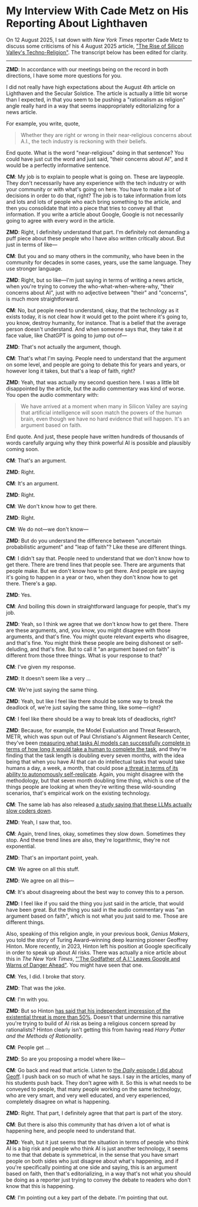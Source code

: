 # My Interview With Cade Metz on His Reporting About Lighthaven

On 12 August 2025, I sat down with _New York Times_ reporter Cade Metz to discuss some criticisms of his 4 August 2025 article, ["The Rise of Silicon Valley's Techno-Religion"](http://archive.today/2025.08.06-024919/https://www.nytimes.com/2025/08/04/technology/rationalists-ai-lighthaven.html). The transcript below has been edited for clarity.

-----

**ZMD**: In accordance with our meetings being on the record in both directions, I have some more questions for you.

I did not really have high expectations about the August 4th article on Lighthaven and the Secular Solstice. The article is actually a little bit worse than I expected, in that you seem to be pushing a "rationalism as religion" angle really hard in a way that seems inappropriately editorializing for a news article.

For example, you write, quote,

> Whether they are right or wrong in their near-religious concerns about A.I., the tech industry is reckoning with their beliefs.

End quote. What is the word "near-religious" doing in that sentence? You could have just cut the word and just said, "their concerns about AI", and it would be a perfectly informative sentence.

**CM**: My job is to explain to people what is going on. These are laypeople. They don't necessarily have any experience with the tech industry or with your community or with what's going on here. You have to make a lot of decisions in order to do that, right? The job is to take information from lots and lots and lots of people who each bring something to the article, and then you consolidate that into a piece that tries to convey all that information. If you write a article about Google, Google is not necessarily going to agree with every word in the article.

**ZMD**: Right, I definitely understand that part. I'm definitely not demanding a puff piece about these people who I have also written critically about. But just in terms of like—

**CM**: But you and so many others in the community, who have been in the community for decades in some cases, years, use the same language. They use stronger language.

**ZMD**: Right, but so like—I'm just saying in terms of writing a news article, when you're trying to convey the who-what-when-where-why, "their concerns about AI", just with no adjective between "their" and "concerns", is much more straightforward.

**CM**: No, but people need to understand, okay, that the technology as it exists today, it is not clear how it would get to the point where it's going to, you know, destroy humanity, for instance. That is a belief that the average person doesn't understand. And when someone says that, they take it at face value, like ChatGPT is going to jump out of—

**ZMD**: That's not actually the argument, though.

**CM**: That's what I'm saying. People need to understand that the argument on some level, and people are going to debate this for years and years, or however long it takes, but that's a leap of faith, right?

**ZMD**: Yeah, that was actually my second question here. I was a little bit disappointed by the article, but the audio commentary was kind of worse. You open the audio commentary with:

> We have arrived at a moment when many in Silicon Valley are saying that artificial intelligence will soon match the powers of the human brain, even though we have no hard evidence that will happen. It's an argument based on faith.

End quote. And just, these people have written hundreds of thousands of words carefully arguing why they think powerful AI is possible and plausibly coming soon.

**CM**: That's an argument.

**ZMD**: Right.

**CM**: It's an argument.

**ZMD**: Right. 

**CM**: We don't know how to get there.

**ZMD**: Right.

**CM**: We do not—we don't know—

**ZMD**: But do you understand the difference between "uncertain probabilistic argument" and "leap of faith"? Like these are different things.

**CM**: I didn't say that. People need to understand that we don't know how to get there. There are trend lines that people see. There are arguments that people make. But we don't know how to get there. And people are saying it's going to happen in a year or two, when they don't know how to get there. There's a gap.

**ZMD**: Yes.

**CM**: And boiling this down in straightforward language for people, that's my job.

**ZMD**: Yeah, so I think we agree that we don't know how to get there. There are these arguments, and, you know, you might disagree with those arguments, and that's fine. You might quote relevant experts who disagree, and that's fine. You might think these people are being dishonest or self-deluding, and that's fine. But to call it "an argument based on faith" is different from those three things. What is your response to that?

**CM**: I've given my response.

**ZMD**: It doesn't seem like a very ...

**CM**: We're just saying the same thing.

**ZMD**: Yeah, but like I feel like there should be some way to break the deadlock of, we're just saying the same thing, like some—right?

**CM**: I feel like there should be a way to break lots of deadlocks, right?

**ZMD**: Because, for example, the Model Evaluation and Threat Research, METR, which was spun out of Paul Christiano's Alignment Research Center, they've been [measuring what tasks AI models can successfully complete in terms of how long it would take a human to complete the task](https://metr.org/blog/2025-03-19-measuring-ai-ability-to-complete-long-tasks/), and they're finding that the task length is doubling every seven months, with the idea being that when you have AI that can do intellectual tasks that would take humans a day, a week, a month, that could pose [a threat in terms of its ability to autonomously self-replicate](https://metr.org/blog/2024-11-12-rogue-replication-threat-model/). Again, you might disagree with the methodology, but that seven month doubling time thing, which is one of the things people are looking at when they're writing these wild-sounding scenarios, that's empirical work on the existing technology.

**CM**: The same lab has also released [a study saying that these LLMs actually slow coders down](https://metr.org/blog/2025-07-10-early-2025-ai-experienced-os-dev-study/).

**ZMD**: Yeah, I saw that, too.

**CM**:  Again, trend lines, okay, sometimes they slow down. Sometimes they stop. And these trend lines are also, they're logarithmic, they're not exponential.

**ZMD**: That's an important point, yeah.

**CM**: We agree on all this stuff.

**ZMD**: We agree on all this—

**CM**: It's about disagreeing about the best way to convey this to a person.

**ZMD**: I feel like if you said the thing you just said in the article, that would have been great. But the thing you said in the audio commentary was "an argument based on faith", which is not what you just said to me. Those are different things.

Also, speaking of this religion angle, in your previous book, _Genius Makers_, you told the story of Turing Award–winning deep learning pioneer Geoffrey Hinton. More recently, in 2023, Hinton left his position at Google specifically in order to speak up about AI risks. There was actually a nice article about this in _The New York Times_, ["'The Godfather of A.I.' Leaves Google and Warns of Danger Ahead"](http://archive.today/2024.05.27-045343/https://www.nytimes.com/2023/05/01/technology/ai-google-chatbot-engineer-quits-hinton.html). You might have seen that one.

**CM**: Yes, I did. I broke that story.

**ZMD**: That was the joke.

**CM**: I'm with you.

**ZMD**: But so Hinton [has said that his independent impression of the existential threat is more than 50%](https://www.youtube.com/watch?v=PTF5Up1hMhw&t=2283s). Doesn't that undermine this narrative you're trying to build of AI risk as being a religious concern spread by rationalists? Hinton clearly isn't getting this from having read _Harry Potter and the Methods of Rationality_.

**CM**: People get ...

**ZMD**: So are you proposing a model where like—

**CM**: Go back and read that article. Listen to [the _Daily_ episode I did about Geoff](https://www.nytimes.com/2023/05/30/podcasts/the-daily/chatgpt-hinton-ai.html). I push back on so much of what he says. I say in the articles, many of his students push back. They don't agree with it. So this is what needs to be conveyed to people, that many people working on the same technology, who are very smart, and very well educated, and very experienced, completely disagree on what is happening.

**ZMD**: Right. That part, I definitely agree that that part is part of the story.

**CM**: But there is also this community that has driven a lot of what is happening here, and people need to understand that.

**ZMD**: Yeah, but it just seems that the situation in terms of people who think AI is a big risk and people who think AI is just another technology, it seems to me that that debate is symmetrical, in the sense that you have smart people on both sides who just disagree about what's happening, and if you're specifically pointing at one side and saying, this is an argument based on faith, then that's editorializing, in a way that's not what you should be doing as a reporter just trying to convey the debate to readers who don't know that this is happening.

**CM**: I'm pointing out a key part of the debate. I'm pointing that out.
